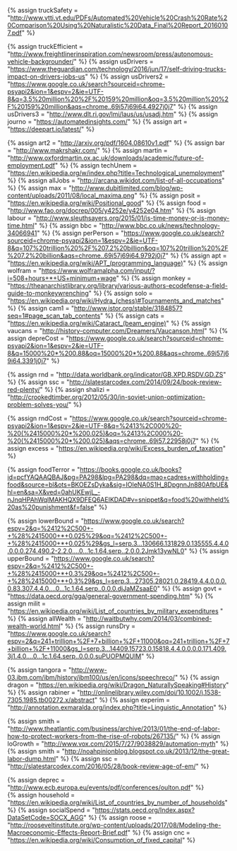 {%		assign truckSafety = "http://www.vtti.vt.edu/PDFs/Automated%20Vehicle%20Crash%20Rate%20Comparison%20Using%20Naturalistic%20Data_Final%20Report_20160107.pdf"		%}

{%		assign truckEfficient = "http://www.freightlinerinspiration.com/newsroom/press/autonomous-vehicle-backgrounder/"		%}
{%		assign usDrivers = "https://www.theguardian.com/technology/2016/jun/17/self-driving-trucks-impact-on-drivers-jobs-us"		%}
{%		assign usDrivers2 = "https://www.google.co.uk/search?sourceid=chrome-psyapi2&ion=1&espv=2&ie=UTF-8&q=3.5%20million%20%2F%20159%20million&oq=3.5%20million%20%2F%20159%20million&aqs=chrome..69i57j69i64.4927j0j7"		%}
{%		assign usDrivers3 = "http://www.dlt.ri.gov/lmi/laus/us/usadj.htm"		%}
{%		assign journo = "https://automatedinsights.com/"		%}
{%		assign art = "https://deepart.io/latest/"		%}

{%		assign art2 = "http://arxiv.org/pdf/1604.08610v1.pdf"		%}
{%		assign bar = "http://www.makrshakr.com/"		%}
{%		assign martin = "http://www.oxfordmartin.ox.ac.uk/downloads/academic/future-of-employment.pdf"		%}
{%		assign techUnem = "https://en.wikipedia.org/w/index.php?title=Technological_unemployment"		%}
{%		assign allJobs = "http://arcana.wikidot.com/list-of-all-occupations"		%}
{%		assign max = "http://www.dubitlimited.com/blog/wp-content/uploads/2011/08/local_maxima.png"		%}
{%		assign posit = "https://en.wikipedia.org/wiki/Positional_good"		%}
{%		assign food = "http://www.fao.org/docrep/005/y4252e/y4252e04.htm"		%}
{%		assign labour = "http://www.sleuthsayers.org/2015/01/is-time-money-or-is-money-time.html"		%}
{%		assign bbc = "http://www.bbc.co.uk/news/technology-34066941"		%}
{%		assign perPerson = "https://www.google.co.uk/search?sourceid=chrome-psyapi2&ion=1&espv=2&ie=UTF-8&q=107%20trillion%20%2F%207.2%20billion&oq=107%20trillion%20%2F%207.2%20billion&aqs=chrome..69i57j69i64.9792j0j7"		%}
{%		assign apt = "https://en.wikipedia.org/wiki/APT_(programming_language)"		%}
{%		assign wolfram = "https://www.wolframalpha.com/input/?i=508+hours+*+US+minimum+wage"		%}
{%		assign monkey = "https://theanarchistlibrary.org/library/various-authors-ecodefense-a-field-guide-to-monkeywrenching"		%}
{%		assign solo = "https://en.wikipedia.org/wiki/Hydra_(chess)#Tournaments_and_matches"		%}
{%		assign cam1 = "http://www.jstor.org/stable/3184857?seq=1#page_scan_tab_contents"		%}
{%		assign cats = "https://en.wikipedia.org/wiki/Cataract_(beam_engine)"		%}
{%		assign vaucans = "http://history-computer.com/Dreamers/Vaucanson.html"		%}
{%		assign depreCost = "https://www.google.co.uk/search?sourceid=chrome-psyapi2&ion=1&espv=2&ie=UTF-8&q=15000%20*%200.88&oq=15000%20*%200.88&aqs=chrome..69i57j69i64.3391j0j7"		%}

{%		assign rnd = "http://data.worldbank.org/indicator/GB.XPD.RSDV.GD.ZS"			%}
{%		assign ssc = "http://slatestarcodex.com/2014/09/24/book-review-red-plenty/"		%}
{%		assign shalizi = "http://crookedtimber.org/2012/05/30/in-soviet-union-optimization-problem-solves-you/"			%}

{%		assign rndCost = "https://www.google.co.uk/search?sourceid=chrome-psyapi2&ion=1&espv=2&ie=UTF-8&q=%2413%2C000%20-%20(%2415000%20*%200.025)&oq=%2413%2C000%20-%20(%2415000%20*%200.025)&aqs=chrome..69i57.22958j0j7" 		%}
{%		assign excess = "https://en.wikipedia.org/wiki/Excess_burden_of_taxation" 		%}


{%		assign foodTerror = "https://books.google.co.uk/books?id=pcfYAQAAQBAJ&pg=PA298&lpg=PA298&dq=mao+cadres+withholding+food&source=bl&ots=BKOEZsDyka&sig=IOleNA0S1H_8DpgnnJn880AfbUE&hl=en&sa=X&ved=0ahUKEwjL_-nJnqHPAhWqIMAKHQX9DFEQ6AEIKDAD#v=snippet&q=food%20withheld%20as%20punishment&f=false"	%}

{%		assign lowerBound = "https://www.google.co.uk/search?espv=2&q=%2412%2C500+-+%28%2415000+*+0.025%29&oq=%2412%2C500+-+%28%2415000+*+0.025%29&gs_l=serp.3...130666.131829.0.135555.4.4.0.0.0.0.274.490.2-2.2.0....0...1c.1.64.serp..2.0.0.2Jmk13ywNL0" 		%}
{%		assign upperBound = "https://www.google.co.uk/search?espv=2&q=%2412%2C500+-+%28%2415000+*+0.3%29&oq=%2412%2C500+-+%28%2415000+*+0.3%29&gs_l=serp.3...27305.28021.0.28419.4.4.0.0.0.0.83.307.4.4.0....0...1c.1.64.serp..0.0.0.djJaMZsaaE0" 		%}
{%		assign govt = "https://data.oecd.org/gga/general-government-spending.htm" 		%}
{%		assign milit = "https://en.wikipedia.org/wiki/List_of_countries_by_military_expenditures	" 		%}
{%		assign allWealth = "http://waitbutwhy.com/2014/03/combined-wealth-world.html" 		%}
{%		assign runsDry = "https://www.google.co.uk/search?espv=2&q=241+trillion+%2F+7+billion+%2F+11000&oq=241+trillion+%2F+7+billion+%2F+11000&gs_l=serp.3...14409.15723.0.15818.4.4.0.0.0.0.171.409.3j1.4.0....0...1c.1.64.serp..0.0.0.suPUOPMQUlM" 		%}

{%		assign tangora = "http://www-03.ibm.com/ibm/history/ibm100/us/en/icons/speechreco/" 		%}
{%		assign dragon = "https://en.wikipedia.org/wiki/Dragon_NaturallySpeaking#History" 		%}
{%		assign rabiner = "http://onlinelibrary.wiley.com/doi/10.1002/j.1538-7305.1985.tb00272.x/abstract" 		%}
{%		assign experim = "http://annotation.exmaralda.org/index.php?title=Linguistic_Annotation" 		%}

{%		assign smith = "http://www.theatlantic.com/business/archive/2013/01/the-end-of-labor-how-to-protect-workers-from-the-rise-of-robots/267135/" 		%}
{%		assign loGrowth = "http://www.vox.com/2015/7/27/9038829/automation-myth" 		%}
{%		assign smith = "http://noahpinionblog.blogspot.co.uk/2013/12/the-great-labor-dump.html" 		%}
{%		assign ssc = "http://slatestarcodex.com/2016/05/28/book-review-age-of-em/" 		%}


{%		assign deprec = "http://www.ecb.europa.eu/events/pdf/conferences/oulton.pdf"		%}	
{%		assign household = "https://en.wikipedia.org/wiki/List_of_countries_by_number_of_households"		%}
{%		assign socialSpend = "https://stats.oecd.org/Index.aspx?DataSetCode=SOCX_AGG"			%}
{%		assign roose = "http://rooseveltinstitute.org/wp-content/uploads/2017/08/Modeling-the-Macroeconomic-Effects-Report-Brief.pdf"		%}
{%		assign cnc = "https://en.wikipedia.org/wiki/Consumption_of_fixed_capital"		%}